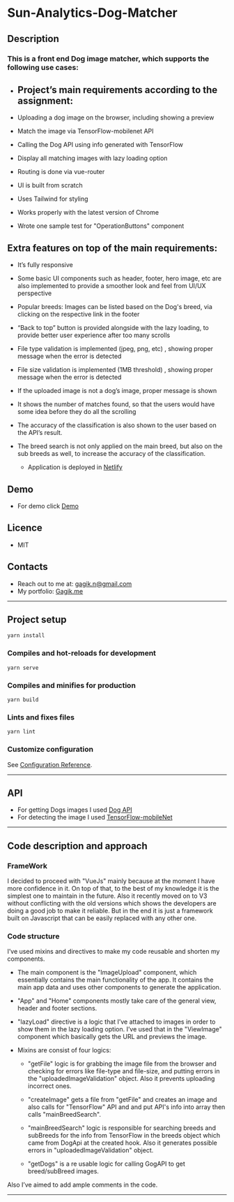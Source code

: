 # Sun-Analytics-Dog-Matcher

## Description

### This is a front end Dog image matcher, which supports the following use cases:

- ## Project’s main requirements according to the assignment:

- Uploading a dog image on the browser, including showing a preview
- Match the image via TensorFlow-mobilenet API
- Calling the Dog API using info generated with TensorFlow
- Display all matching images with lazy loading option
- Routing is done via vue-router
- UI is built from scratch
- Uses Tailwind for styling
- Works properly with the latest version of Chrome
- Wrote one sample test for "OperationButtons" component

## Extra features on top of the main requirements:

- It’s fully responsive
- Some basic UI components such as header, footer, hero image, etc are also implemented to provide a smoother look and feel from UI/UX perspective
- Popular breeds: Images can be listed based on the Dog's breed, via clicking on the respective link in the footer
- “Back to top” button is provided alongside with the lazy loading, to provide better user experience after too many scrolls
- File type validation is implemented (jpeg, png, etc) , showing proper message when the error is detected
- File size validation is implemented (1MB threshold) , showing proper message when the error is detected

- If the uploaded image is not a dog’s image, proper message is shown
- It shows the number of matches found, so that the users would have some idea before they do all the scrolling
- The accuracy of the classification is also shown to the user based on the API’s result.
- The breed search is not only applied on the main breed, but also on the sub breeds as well, to increase the accuracy of the classification.

  - Application is deployed in [Netlify](https://sun-anlytics-pet-matcher.netlify.app/)

## Demo

- For demo click [Demo](https://sun-anlytics-pet-matcher.netlify.app/)

## Licence

- MIT

## Contacts

- Reach out to me at: gagik.n@gmail.com
- My portfolio: [Gagik.me](https://www.gagik.me)

---

## Project setup

```
yarn install
```

### Compiles and hot-reloads for development

```
yarn serve
```

### Compiles and minifies for production

```
yarn build
```

### Lints and fixes files

```
yarn lint
```

### Customize configuration

See [Configuration Reference](https://cli.vuejs.org/config/).

---

## API

- For getting Dogs images I used [Dog API](https://dog.ceo/dog-api/)
- For detecting the image I used [TensorFlow-mobileNet](https://github.com/tensorflow/tfjs-models/tree/master/mobilenet)

---

## Code description and approach

### FrameWork

I decided to proceed with "VueJs" mainly because at the moment I have more confidence in it. On top of that, to the best of my knowledge it is the simplest one to maintain in the future. Also it recently moved on to V3 without conflicting with the old versions which shows the developers are doing a good job to make it reliable. But in the end it is just a framework built on Javascript that can be easily replaced with any other one.

### Code structure

I’ve used mixins and directives to make my code reusable and shorten my components.

- The main component is the "ImageUpload" component, which essentially contains the main functionality of the app. It contains the main app data and uses other components to generate the application.

- "App" and "Home" components mostly take care of the general view, header and footer sections.

- "lazyLoad" directive is a logic that I’ve attached to images in order to show them in the lazy loading option. I’ve used that in the "ViewImage" component which basically gets the URL and previews the image.

- Mixins are consist of four logics:

  - "getFile" logic is for grabbing the image file from the browser and checking for errors like file-type and file-size, and putting errors in the "uploadedImageValidation" object. Also it prevents uploading incorrect ones.

  - "createImage" gets a file from "getFile" and creates an image and also calls for "TensorFlow" API and and put API's info into array then calls "mainBreedSearch".

  - "mainBreedSearch" logic is responsible for searching breeds and subBreeds for the info from TensorFlow in the breeds object which came from DogApi at the created hook. Also it generates possible errors in "uploadedImageValidation" object.

  - "getDogs" is a re usable logic for calling GogAPI to get breed/subBreed images.

Also I’ve aimed to add ample comments in the code.

---
